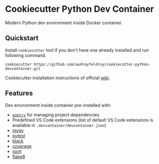 # Cookiecutter Python Dev Container

Modern Python dev environment inside Docker container.
## Quickstart
Install `cookiecutter` tool if you don't have one already installed and run following command.
```shell
cookiecutter https://github.com/audreyfeldroy/cookiecutter-python-devcontainer.git
```
Cookiecutter installation instructions of official [wiki](https://cookiecutter.readthedocs.io/en/stable/installation.html).

## Features
Dev environment inside container pre-installed with:

* [`poetry`](https://python-poetry.org/) for managing project dependencies
* Predefined VS Code extensions (list of default VS Code extensions is available in `.devcontainer/devcontainer.json`)
* [mypy](https://mypy.readthedocs.io/en/stable/) 
* [pytest](https://docs.pytest.org/en/7.1.x/)
* [black](https://github.com/psf/black)
* [coverage](https://coverage.readthedocs.io/en/6.4.2/)
* [isort](https://pypi.org/project/isort/)
* [flake8](https://flake8.pycqa.org/en/latest/)



